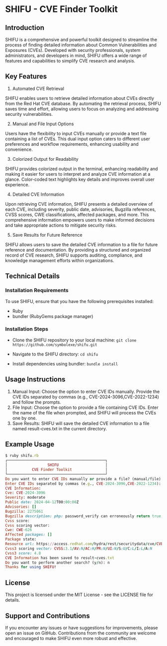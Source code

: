 # SHIFU - CVE Finder Toolkit
## Introduction
SHIFU is a comprehensive and powerful toolkit designed to streamline the process of finding detailed information about Common Vulnerabilities and Exposures (CVEs). Developed with security professionals, system administrators, and developers in mind, SHIFU offers a wide range of features and capabilities to simplify CVE research and analysis.
## Key Features
1. Automated CVE Retrieval

SHIFU enables users to retrieve detailed information about CVEs directly from the Red Hat CVE database. By automating the retrieval process, SHIFU saves time and effort, allowing users to focus on analyzing and addressing security vulnerabilities.

2. Manual and File Input Options

Users have the flexibility to input CVEs manually or provide a text file containing a list of CVEs. This dual input option caters to different user preferences and workflow requirements, enhancing usability and convenience.

3. Colorized Output for Readability

SHIFU provides colorized output in the terminal, enhancing readability and making it easier for users to interpret and analyze CVE information at a glance. Color-coded text highlights key details and improves overall user experience.

4. Detailed CVE Information

Upon retrieving CVE information, SHIFU presents a detailed overview of each CVE, including severity, public date, advisories, Bugzilla references, CVSS scores, CWE classifications, affected packages, and more. This comprehensive information empowers users to make informed decisions and take appropriate actions to mitigate security risks.

5. Save Results for Future Reference

SHIFU allows users to save the detailed CVE information to a file for future reference and documentation. By providing a structured and organized record of CVE research, SHIFU supports auditing, compliance, and knowledge management efforts within organizations.
## Technical Details
### Installation Requirements
To use SHIFU, ensure that you have the following prerequisites installed:
- Ruby
- bundler (RubyGems package manager)
### Installation Steps
- Clone the SHIFU repository to your local machine:
```git clone https://github.com/symbolexe/shifu.git```

- Navigate to the SHIFU directory:
```cd shifu```

- Install dependencies using bundler:
```bundle install```
## Usage Instructions
1. Manual Input: Choose the option to enter CVE IDs manually. Provide the CVE IDs separated by commas (e.g., CVE-2024-3096,CVE-2022-1234) and follow the prompts.
2. File Input: Choose the option to provide a file containing CVE IDs. Enter the name of the file when prompted, and SHIFU will process the CVEs one by one.
3. Save Results: SHIFU will save the detailed CVE information to a file named result-cves.txt in the current directory.
## Example Usage
```ruby
$ ruby shifu.rb
┌────────────────────────────────────────────┐
│                  SHIFU                     │
│           CVE Finder Toolkit               │
└────────────────────────────────────────────┘
Do you want to enter CVE IDs manually or provide a file? (manual/file): manual
Enter CVE IDs separated by commas (e.g., CVE-2024-3096,CVE-2022-1234): CVE-2024-3096,CVE-2022-1234
CVE Information:
Cve: CVE-2024-3096
Severity: moderate
Public date: 2024-04-12T00:00:00Z
Advisories: []
Bugzilla: 2275061
Bugzilla description: php: password_verify can erroneously return true, opening ATO risk
Cvss score:
Cvss scoring vector:
Cwe: CWE-626
Affected packages: []
Package state:
Resource url: https://access.redhat.com/hydra/rest/securitydata/cve/CVE-2024-3096.json
Cvss3 scoring vector: CVSS:3.1/AV:N/AC:H/PR:N/UI:N/S:U/C:L/I:L/A:N
Cvss3 score: 4.8
CVE Information has been saved to result-cves.txt
Do you want to perform another search? (y/n): n
Thanks for using SHIFU!
```
## License
This project is licensed under the MIT License - see the LICENSE file for details.
## Support and Contributions
If you encounter any issues or have suggestions for improvements, please open an issue on GitHub. Contributions from the community are welcome and encouraged to make SHIFU even more robust and effective.
